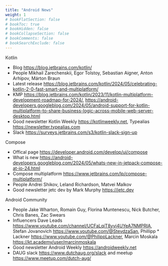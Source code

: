 ```yaml
---
title: "Android News"
weight: 1
# bookFlatSection: false
# bookToc: true
# bookHidden: false
# bookCollapseSection: false
# bookComments: false
# bookSearchExclude: false
---
```

Кotlin
* Blog https://blog.jetbrains.com/kotlin/
* People Mikhail Zarechenskii, Egor Tolstoy, Sebastian Aigner, Anton Arhipov, Márton Braun
* Latest release https://blog.jetbrains.com/kotlin/2024/05/celebrating-kotlin-2-0-fast-smart-and-multiplatform/
* KMP https://blog.jetbrains.com/kotlin/2023/11/kotlin-multiplatform-development-roadmap-for-2024/, https://android-developers.googleblog.com/2024/05/android-support-for-kotlin-multiplatform-to-share-business-logic-across-mobile-web-server-desktop.html
* Good newsletter Kotlin Weekly https://kotlinweekly.net, Typealias https://newsletter.typealias.com
* Slack https://surveys.jetbrains.com/s3/kotlin-slack-sign-up

Compose
* Offical page https://developer.android.com/develop/ui/compose
* What is new https://android-developers.googleblog.com/2024/05/whats-new-in-jetpack-compose-at-io-24.html
* Compose multiplatform https://www.jetbrains.com/lp/compose-multiplatform/
* People Andrei Shikov, Leland Richardson, Matvei Malkov
* Good newsletter jetc dev by Mark Murphy https://jetc.dev

Android Community
* People Jake Wharton, Romain Guy, Florina Muntenescu, Nick Butcher, Chris Banes, Zac Swears
* Influencers Dave Leads https://www.youtube.com/channel/UCFaLqiT8yyi4UYeA7NMPRIA, Stefan Jovanovich https://www.youtube.com/@StevdzaSan, Phillipp * Lackner https://www.youtube.com/@PhilippLackner, Marcin Moskala https://kt.academy/user/marcinmoskala
* Good newsletter Android Weekly https://androidweekly.net
* DAUG slack https://www.dutchaug.org/slack and meetup https://www.meetup.com/dutch-aug/